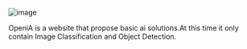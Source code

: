 ![image](https://user-images.githubusercontent.com/91346020/168102170-32920b58-0ce8-448a-827b-a3f6fbc56c89.png)

OpeniA is a website that propose basic ai solutions.At this time it only contain Image Classification and Object Detection.

